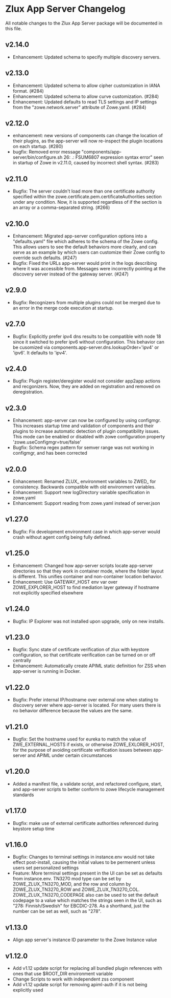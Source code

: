 # Zlux App Server Changelog

All notable changes to the Zlux App Server package will be documented in this file.

## v2.14.0
- Enhancement: Updated schema to specify multiple discovery servers.

## v2.13.0
- Enhancement: Updated schema to allow cipher customization in IANA format. (#284)
- Enhancement: Updated schema to allow curve customization. (#284)
- Enhancement: Updated defaults to read TLS settings and IP settings from the "zowe.network.server" attribute of Zowe.yaml. (#284)

## v2.12.0
- enhancement: new versions of components can change the location of their plugins, as the app-server will now re-inspect the plugin locations on each startup. (#280)
- bugfix: Removed error message "components/app-server/bin/configure.sh 26: .: FSUM6807 expression syntax error" seen in startup of Zowe in v2.11.0, caused by incorrect shell syntax. (#283)


## v2.11.0

- Bugfix: The server couldn't load more than one certificate authority specified within the zowe.certificate.pem.certificateAuthorities section under any condition. Now, it is supported regardless of if the section is an array or a comma-separated string. (#266)

## v2.10.0

- Enhancement: Migrated app-server configuration options into a "defaults.yaml" file which adheres to the schema of the Zowe config. This allows users to see the default behaviors more clearly, and can serve as an example by which users can customize their Zowe config to override such defaults. (#247)
- Bugfix: Fixed the URLs app-server would print in the logs describing where it was accessible from. Messages were incorrectly pointing at the discovery server instead of the gateway server. (#247)

## v2.9.0

- Bugfix: Recognizers from multiple plugins could not be merged due to an error in the merge code execution at startup.

## v2.7.0

- Bugfix: Explicitly prefer ipv4 dns results to be compatible with node 18 since it switched to prefer ipv6 without configuration. This behavior can be cusomized via components.app-server.dns.lookupOrder='ipv4' or 'ipv6'. It defaults to 'ipv4'.

## v2.4.0

- Bugfix: Plugin register/deregister would not consider app2app actions and recgonizers. Now, they are added on registration and removed on deregistration.

## v2.3.0

- Enhancement: app-server can now be configured by using configmgr. This increases startup time and validation of components and their plugins to increase automatic detection of plugin compatibility issues. This mode can be enabled or disabled with zowe configuration property 'zowe.useConfigmgr=true/false'
- Bugfix: Schema regex pattern for semver range was not working in configmgr, and has been corrected

## v2.0.0

- Enhancement: Renamed ZLUX_ environment variables to ZWED_ for consistency. Backwards compatible with old environment variables.
- Enhancement: Support new logDirectory variable specification in zowe.yaml
- Enhancement: Support reading from zowe.yaml instead of server.json

## v1.27.0

- Bugfix: Fix development environment case in which app-server would crash without agent config being fully defined.

## v1.25.0

- Enhancement: Changed how app-server scripts locate app-server directories so that they work in container mode, where the folder layout is different. This unifies container and non-container location behavior.
- Enhancement: Use GATEWAY_HOST env var over ZOWE_EXPLORER_HOST to find mediation layer gateway if hostname not explicitly specified elsewhere

## v1.24.0

- Bugfix: IP Explorer was not installed upon upgrade, only on new installs.


## v1.23.0

- Bugfix: Sync state of certificate verification of zlux with keystore configuration, so that certificate verification can be turned on or off centrally
- Enhancement: Automatically create APIML static definition for ZSS when app-server is running in Docker.

## v1.22.0

- Bugfix: Prefer internal IP/hostname over external one when stating to discovery server where app-server is located. For many users there is no behavior difference because the values are the same.

## v1.21.0

- Bugfix: Set the hostname used for eureka to match the value of ZWE_EXTERNAL_HOSTS if exists, or otherwise ZOWE_EXLORER_HOST, for the purpose of avoiding certificate verification issues between app-server and APIML under certain circumstances

## v1.20.0

- Added a manifest file, a validate script, and refactored configure, start, and app-server scripts to better conform to zowe lifecycle management standards

## v1.17.0

- Bugfix: make use of external certificate authorities referenced during keystore setup time

## v1.16.0

- Bugfix: Changes to terminal settings in instance.env would not take effect post-install, causing the initial values to be permenent unless users set personalized settings
- Feature: More terminal settings present in the UI can be set as defaults from instance.env. TN3270 mod type can be set by ZOWE_ZLUX_TN3270_MOD, and the row and column by ZOWE_ZLUX_TN3270_ROW and ZOWE_ZLUX_TN3270_COL. ZOWE_ZLUX_TN3270_CODEPAGE also can be used to set the default codepage to a value which matches the strings seen in the UI, such as "278: Finnish/Swedish" for EBCDIC-278. As a shorthand, just the number can be set as well, such as "278".

## v1.13.0

- Align app server's instance ID parameter to the Zowe Instance value

## v1.12.0

- Add v1.12 update script for replacing all bundled plugin references with ones that use $ROOT_DIR environment variable
- Change Scripts to work with independent zss component
- Add v1.12 update script for removing apiml-auth if it is not being explicitly used
